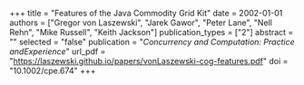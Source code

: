 +++
title = "Features of the Java Commodity Grid Kit"
date = 2002-01-01
authors = ["Gregor von Laszewski", "Jarek Gawor", "Peter Lane", "Nell Rehn", "Mike Russell", "Keith Jackson"]
publication_types = ["2"]
abstract = ""
selected = "false"
publication = "*Concurrency and Computation: Practice andExperience*"
url_pdf = "https://laszewski.github.io/papers/vonLaszewski-cog-features.pdf"
doi = "10.1002/cpe.674"
+++

